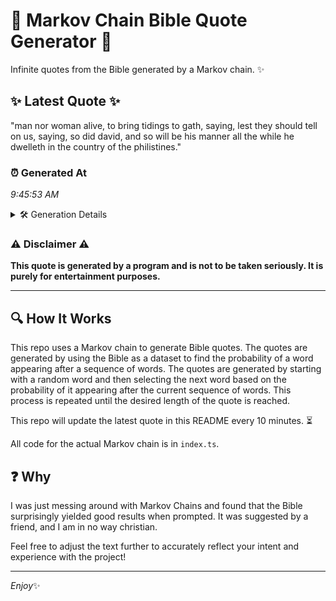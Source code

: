 # 📖 Markov Chain Bible Quote Generator 📖

Infinite quotes from the Bible generated by a Markov chain. ✨

## ✨ Latest Quote ✨
"man nor woman alive, to bring tidings to gath, saying, lest they should tell on us, saying, so did david, and so will be his manner all the while he dwelleth in the country of the philistines."

### ⏰ Generated At
*9:45:53 AM*

<details>
    <summary>🛠️ Generation Details</summary>
    <p>
        <strong>🌱 Seed:</strong> man<br>
        <strong>🔄 Iterations:</strong> 36<br>
        <strong>📜 Context History:</strong><br>[ man ]: nor<br>[ man, nor ]: woman<br>[ man, nor, woman ]: alive,<br>[ man, nor, woman, alive, ]: to<br>[ man, nor, woman, alive,, to ]: bring<br>[ man, nor, woman, alive,, to, bring ]: tidings<br>[ nor, woman, alive,, to, bring, tidings ]: to<br>[ woman, alive,, to, bring, tidings, to ]: gath,<br>[ alive,, to, bring, tidings, to, gath, ]: saying,<br>[ to, bring, tidings, to, gath,, saying, ]: lest<br>[ bring, tidings, to, gath,, saying,, lest ]: they<br>[ tidings, to, gath,, saying,, lest, they ]: should<br>[ to, gath,, saying,, lest, they, should ]: tell<br>[ gath,, saying,, lest, they, should, tell ]: on<br>[ saying,, lest, they, should, tell, on ]: us,<br>[ lest, they, should, tell, on, us, ]: saying,<br>[ they, should, tell, on, us,, saying, ]: so<br>[ should, tell, on, us,, saying,, so ]: did<br>[ tell, on, us,, saying,, so, did ]: david,<br>[ on, us,, saying,, so, did, david, ]: and<br>[ us,, saying,, so, did, david,, and ]: so<br>[ saying,, so, did, david,, and, so ]: will<br>[ so, did, david,, and, so, will ]: be<br>[ did, david,, and, so, will, be ]: his<br>[ david,, and, so, will, be, his ]: manner<br>[ and, so, will, be, his, manner ]: all<br>[ so, will, be, his, manner, all ]: the<br>[ will, be, his, manner, all, the ]: while<br>[ be, his, manner, all, the, while ]: he<br>[ his, manner, all, the, while, he ]: dwelleth<br>[ manner, all, the, while, he, dwelleth ]: in<br>[ all, the, while, he, dwelleth, in ]: the<br>[ the, while, he, dwelleth, in, the ]: country<br>[ while, he, dwelleth, in, the, country ]: of<br>[ he, dwelleth, in, the, country, of ]: the<br>[ dwelleth, in, the, country, of, the ]: philistines.<br>
    </p>
</details>

### ⚠️ Disclaimer ⚠️
**This quote is generated by a program and is not to be taken seriously. It is purely for entertainment purposes.**

---

## 🔍 How It Works

This repo uses a Markov chain to generate Bible quotes. The quotes are generated by using the Bible as a dataset to find the probability of a word appearing after a sequence of words. The quotes are generated by starting with a random word and then selecting the next word based on the probability of it appearing after the current sequence of words. This process is repeated until the desired length of the quote is reached.

This repo will update the latest quote in this README every 10 minutes. ⏳

All code for the actual Markov chain is in `index.ts`.

## ❓ Why

I was just messing around with Markov Chains and found that the Bible surprisingly yielded good results when prompted. 
It was suggested by a friend, and I am in no way christian.

Feel free to adjust the text further to accurately reflect your intent and experience with the project!

---

*Enjoy*✨
